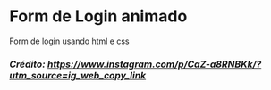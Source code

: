 # Form de Login animado

 Form de login usando html e css

### *Crédito: https://www.instagram.com/p/CaZ-a8RNBKk/?utm_source=ig_web_copy_link*
